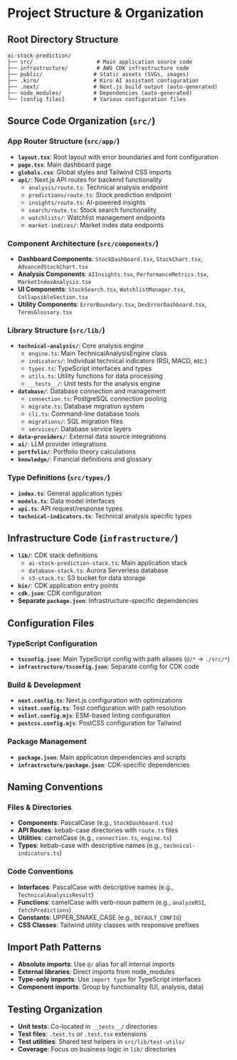 # Project Structure & Organization

## Root Directory Structure
```
ai-stock-prediction/
├── src/                    # Main application source code
├── infrastructure/         # AWS CDK infrastructure code
├── public/                # Static assets (SVGs, images)
├── .kiro/                 # Kiro AI assistant configuration
├── .next/                 # Next.js build output (auto-generated)
├── node_modules/          # Dependencies (auto-generated)
└── [config files]         # Various configuration files
```

## Source Code Organization (`src/`)

### App Router Structure (`src/app/`)
- **`layout.tsx`**: Root layout with error boundaries and font configuration
- **`page.tsx`**: Main dashboard page
- **`globals.css`**: Global styles and Tailwind CSS imports
- **`api/`**: Next.js API routes for backend functionality
  - `analysis/route.ts`: Technical analysis endpoint
  - `predictions/route.ts`: Stock prediction endpoint
  - `insights/route.ts`: AI-powered insights
  - `search/route.ts`: Stock search functionality
  - `watchlists/`: Watchlist management endpoints
  - `market-indices/`: Market index data endpoints

### Component Architecture (`src/components/`)
- **Dashboard Components**: `StockDashboard.tsx`, `StockChart.tsx`, `AdvancedStockChart.tsx`
- **Analysis Components**: `AIInsights.tsx`, `PerformanceMetrics.tsx`, `MarketIndexAnalysis.tsx`
- **UI Components**: `StockSearch.tsx`, `WatchlistManager.tsx`, `CollapsibleSection.tsx`
- **Utility Components**: `ErrorBoundary.tsx`, `DevErrorDashboard.tsx`, `TermsGlossary.tsx`

### Library Structure (`src/lib/`)
- **`technical-analysis/`**: Core analysis engine
  - `engine.ts`: Main TechnicalAnalysisEngine class
  - `indicators/`: Individual technical indicators (RSI, MACD, etc.)
  - `types.ts`: TypeScript interfaces and types
  - `utils.ts`: Utility functions for data processing
  - `__tests__/`: Unit tests for the analysis engine
- **`database/`**: Database connection and management
  - `connection.ts`: PostgreSQL connection pooling
  - `migrate.ts`: Database migration system
  - `cli.ts`: Command-line database tools
  - `migrations/`: SQL migration files
  - `services/`: Database service layers
- **`data-providers/`**: External data source integrations
- **`ai/`**: LLM provider integrations
- **`portfolio/`**: Portfolio theory calculations
- **`knowledge/`**: Financial definitions and glossary

### Type Definitions (`src/types/`)
- **`index.ts`**: General application types
- **`models.ts`**: Data model interfaces
- **`api.ts`**: API request/response types
- **`technical-indicators.ts`**: Technical analysis specific types

## Infrastructure Code (`infrastructure/`)
- **`lib/`**: CDK stack definitions
  - `ai-stock-prediction-stack.ts`: Main application stack
  - `database-stack.ts`: Aurora Serverless database
  - `s3-stack.ts`: S3 bucket for data storage
- **`bin/`**: CDK application entry points
- **`cdk.json`**: CDK configuration
- **Separate `package.json`**: Infrastructure-specific dependencies

## Configuration Files

### TypeScript Configuration
- **`tsconfig.json`**: Main TypeScript config with path aliases (`@/*` → `./src/*`)
- **`infrastructure/tsconfig.json`**: Separate config for CDK code

### Build & Development
- **`next.config.ts`**: Next.js configuration with optimizations
- **`vitest.config.ts`**: Test configuration with path resolution
- **`eslint.config.mjs`**: ESM-based linting configuration
- **`postcss.config.mjs`**: PostCSS configuration for Tailwind

### Package Management
- **`package.json`**: Main application dependencies and scripts
- **`infrastructure/package.json`**: CDK-specific dependencies

## Naming Conventions

### Files & Directories
- **Components**: PascalCase (e.g., `StockDashboard.tsx`)
- **API Routes**: kebab-case directories with `route.ts` files
- **Utilities**: camelCase (e.g., `connection.ts`, `engine.ts`)
- **Types**: kebab-case with descriptive names (e.g., `technical-indicators.ts`)

### Code Conventions
- **Interfaces**: PascalCase with descriptive names (e.g., `TechnicalAnalysisResult`)
- **Functions**: camelCase with verb-noun pattern (e.g., `analyzeRSI`, `fetchPredictions`)
- **Constants**: UPPER_SNAKE_CASE (e.g., `DEFAULT_CONFIG`)
- **CSS Classes**: Tailwind utility classes with responsive prefixes

## Import Path Patterns
- **Absolute imports**: Use `@/` alias for all internal imports
- **External libraries**: Direct imports from node_modules
- **Type-only imports**: Use `import type` for TypeScript interfaces
- **Component imports**: Group by functionality (UI, analysis, data)

## Testing Organization
- **Unit tests**: Co-located in `__tests__/` directories
- **Test files**: `.test.ts` or `.test.tsx` extensions
- **Test utilities**: Shared test helpers in `src/lib/test-utils/`
- **Coverage**: Focus on business logic in `lib/` directories